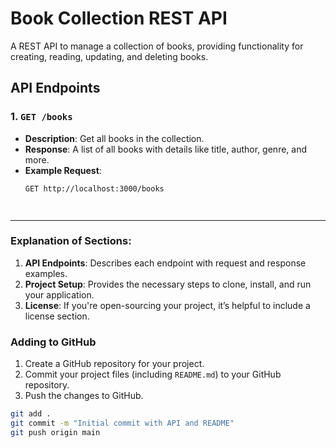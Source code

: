 # Book Collection REST API

A REST API to manage a collection of books, providing functionality for creating, reading, updating, and deleting books.

## API Endpoints

### 1. `GET /books`
- **Description**: Get all books in the collection.
- **Response**: A list of all books with details like title, author, genre, and more.
- **Example Request**:
  ```bash
  GET http://localhost:3000/books



  
---

### **Explanation of Sections:**

1. **API Endpoints**: Describes each endpoint with request and response examples.
2. **Project Setup**: Provides the necessary steps to clone, install, and run your application.
3. **License**: If you're open-sourcing your project, it’s helpful to include a license section.

### **Adding to GitHub**
1. Create a GitHub repository for your project.
2. Commit your project files (including `README.md`) to your GitHub repository.
3. Push the changes to GitHub.

```bash
git add .
git commit -m "Initial commit with API and README"
git push origin main

